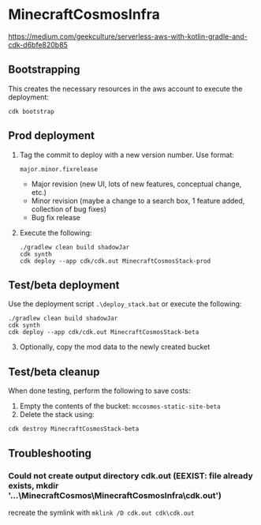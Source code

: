 
# MinecraftCosmosInfra

https://medium.com/geekculture/serverless-aws-with-kotlin-gradle-and-cdk-d6bfe820b85

## Bootstrapping
This creates the necessary resources in the aws account to execute the deployment:

    cdk bootstrap

## Prod deployment

1. Tag the commit to deploy with a new version number. Use format:

   `major.minor.fixrelease`
    - Major revision (new UI, lots of new features, conceptual change, etc.)
    - Minor revision (maybe a change to a search box, 1 feature added, collection of bug fixes)
    - Bug fix release

2. Execute the following:
   ```
   ./gradlew clean build shadowJar
   cdk synth
   cdk deploy --app cdk/cdk.out MinecraftCosmosStack-prod
   ```
## Test/beta deployment
Use the deployment script `.\deploy_stack.bat` or execute the following:
```
./gradlew clean build shadowJar
cdk synth
cdk deploy --app cdk/cdk.out MinecraftCosmosStack-beta
```
3. Optionally, copy the mod data to the newly created bucket

## Test/beta cleanup
When done testing, perform the following to save costs:
1. Empty the contents of the bucket: `mccosmos-static-site-beta`
2. Delete the stack using:
```
cdk destroy MinecraftCosmosStack-beta
```

## Troubleshooting
### Could not create output directory cdk.out (EEXIST: file already exists, mkdir '...\MinecraftCosmos\MinecraftCosmosInfra\cdk.out')

recreate the symlink with `mklink /D cdk.out cdk\cdk.out`
